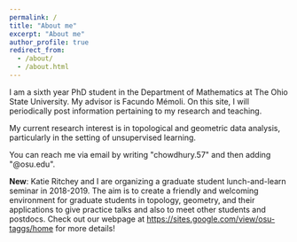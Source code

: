 ```yaml
---
permalink: /
title: "About me"
excerpt: "About me"
author_profile: true
redirect_from: 
  - /about/
  - /about.html
---
```




I am a sixth year PhD student in the Department of Mathematics at The Ohio State University. My advisor is Facundo Mémoli. On this site, I will periodically post information pertaining to my research and teaching.

My current research interest is in topological and geometric data analysis, particularly in the setting of unsupervised learning.

You can reach me via email by writing "chowdhury.57" and then adding "@osu.edu".

**New**: Katie Ritchey and I are organizing a graduate student lunch-and-learn seminar in 2018-2019. The aim is to create a friendly and welcoming environment for graduate students in topology, geometry, and their applications to give practice talks and also to meet other students and postdocs. Check out our webpage at <https://sites.google.com/view/osu-taggs/home> for more details!

